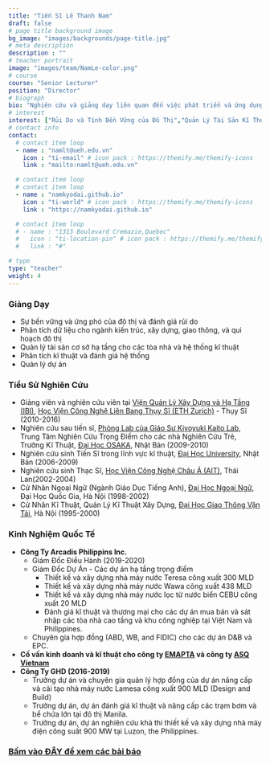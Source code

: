 ```yaml
---
title: "Tiến Sĩ Lê Thanh Nam"
draft: false
# page title background image
bg_image: "images/backgrounds/page-title.jpg"
# meta description
description : ""
# teacher portrait
image: "images/team/NamLe-color.png"
# course
course: "Senior Lecturer"
position: "Director"
# biograph
bio: "Nghiên cứu và giảng dạy liên quan đến việc phát triển và ứng dụng các mô hình toán thống kê, toán tối ưu, phân tích dữ liệu lớn, và GIS trong lĩnh vực quản lý cơ sở hạ tầng kĩ thuật đô thị."
# interest
interest: ["Rủi Do và Tính Bền Vững của Đô Thị","Quản Lý Tài Sản Kĩ Thuật và Hạ Tầng","Phân Tích Dữ Liệu không gian GIS", "Nghiên Cứu Vận Trù và Vận Hành", "Phân Tích Dữ Liệu và Học Máy", "Quản Lý Dự Án"]
# contact info
contact:
  # contact item loop
  - name : "namlt@ueh.edu.vn"
    icon : "ti-email" # icon pack : https://themify.me/themify-icons
    link : "mailto:namlt@ueh.edu.vn"

  # contact item loop
  # contact item loop
  - name : "namkyodai.github.io"
    icon : "ti-world" # icon pack : https://themify.me/themify-icons
    link : "https://namkyodai.github.io"

  # contact item loop
  # - name : "1313 Boulevard Cremazie,Quebec"
  #   icon : "ti-location-pin" # icon pack : https://themify.me/themify-icons
  #   link : "#"

# type
type: "teacher"
weight: 4
---
```



### Giảng Dạy

* Sự bền vững và ứng phó của đô thị và đánh giá rủi do
* Phân tích dữ liệu cho ngành kiến trúc, xây dựng, giao thông, và qui hoạch đô thị
* Quản lý tài sản cơ sở hạ tầng cho các tòa nhà và hệ thống kĩ thuật
* Phân tích kĩ thuật và đánh giá hệ thống
* Quản lý dự án

### Tiểu Sử Nghiên Cứu
* Giảng viên và nghiên cứu viên tại [Viện Quản Lý Xây Dựng và Hạ Tầng (IBI)](https://ibi.ethz.ch/), [Học Viện Công Nghệ Liên Bang Thụy Sĩ (ETH Zurich)](https://ethz.ch/en.html) - Thụy Sĩ (2010-2016)
* Nghiên cứu sau tiến sĩ, [Phòng Lab của Giáo Sư Kiyoyuki Kaito Lab](http://www.infra-assetmetrics.com/), Trung Tâm Nghiên Cứu Trọng Điểm cho các nhà Nghiên Cứu Trẻ, Trường Kĩ Thuật, [Đại Học OSAKA](https://www.osaka-u.ac.jp/), Nhật Bản (2009-2010)
* Nghiên cứu sinh Tiến Sĩ trong lĩnh vực kĩ thuật, [Đại Học University](https://www.kyoto-u.ac.jp/en), Nhật Bản (2006-2009)
* Nghiên cứu sinh Thạc Sĩ, [Học Viện Công Nghệ Châu Á (AIT)](https://www.ait.ac.th/), Thái Lan(2002-2004)
* Cử Nhân Ngoại Ngữ (Ngành Giáo Dục Tiếng Anh), [Đại Học Ngoại Ngữ](http://en.ulis.vnu.edu.vn/), Đại Học Quốc Gia, Hà Nội (1998-2002)
* Cử Nhân Kĩ Thuật, Quản Lý Kĩ Thuật Xây Dựng, [Đại Học Giao Thông Vận Tải](http://en.utc.edu.vn/), Hà Nội (1995-2000)

### Kinh Nghiệm Quốc Tế
* **Công Ty Arcadis Philippins Inc.**
  - Giám Đốc Điều Hành (2019-2020)
  - Giám Đốc Dự Án - Các dự án hạ tầng trọng điểm
    - Thiết kế và xây dựng nhà máy nước Teresa công xuất 300 MLD
    - Thiết kế và xây dựng nhà máy nước Wawa công xuất 438 MLD
    - Thiết kế và xây dựng nhà máy nước lọc từ nước biển CEBU công xuất 20 MLD
    - Đánh giá kĩ thuật và thương mại cho các dự án mua bán và sát nhập các tòa nhà cao tầng và khu công nghiệp tại Việt Nam và Philippines.
  - Chuyên gia hợp đồng (ABD, WB, and FIDIC) cho các dự án D&B và EPC.
* **Cố vấn kinh doanh và kĩ thuật cho công ty [EMAPTA](http://www.emapta.com) và công ty [ASQ Vietnam](https://asq.vn)**
* **Công Ty GHD (2016-2019)**
  * Trưởng dự án và chuyên gia quản lý hợp đồng của dự án nâng cấp và cải tạo nhà máy nước Lamesa công xuất 900 MLD (Design and Build)
  * Trưởng dự án, dự án đánh giá kĩ thuật và nâng cấp các trạm bơm và bể chứa lớn tại đô thị Manila.
  * Trưởng dự án, dự án nghiên cứu khả thi thiết kế và xây dựng nhà máy điện công suất 900 MW tại Luzon, the Philippines.


### [Bấm vào ĐÂY để xem các bài báo](https://namkyodai.github.io/publication/)
